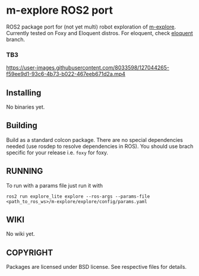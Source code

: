 # m-explore ROS2 port

ROS2 package port for (not yet multi) robot exploration of [m-explore](https://github.com/hrnr/m-explore). Currently tested on Foxy and Eloquent distros. For eloquent, check [eloquent](https://github.com/robo-friends/m-explore-ros2/tree/eloquent) branch.


### TB3
https://user-images.githubusercontent.com/8033598/127044265-f59ee9d1-93c6-4b73-b022-467eeb671d2a.mp4


Installing
----------

No binaries yet.

Building
--------

Build as a standard colcon package. There are no special dependencies needed
(use rosdep to resolve dependencies in ROS). You should use brach specific for
your release i.e. `foxy` for foxy.

RUNNING
-------
To run with a params file just run it with
```
ros2 run explore_lite explore --ros-args --params-file <path_to_ros_ws>/m-explore/explore/config/params.yaml
```

WIKI
----
No wiki yet.


COPYRIGHT
---------

Packages are licensed under BSD license. See respective files for details.
